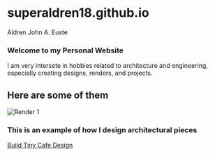 # superaldren18.github.io
Aldren John A. Euste
### Welcome to my Personal Website

I am very intersete in hobbies related to architecture and engineering, especially creating designs, renders, and projects.

## Here are some of them

![Render 1](https://i0.wp.com/www.sketchup4architect.com/image_show/images/Sketchup_plugins_image/render-in-for-sketchup.jpg)

### This is an example of how I design architectural pieces
[Build Tiny Cafe Design](https://www.youtube.com/watch?app=desktop&v=Ef3ZlZ3ptLY)

